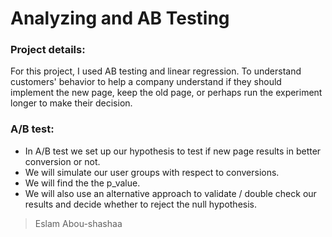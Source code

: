 # Analyzing and AB Testing

### Project details:
For this project, I used AB testing and linear regression. To understand customers' behavior to help a company understand if they should implement the new page, keep the old page, or perhaps run the experiment longer to make their decision.

### A/B test:

* In A/B test we set up our hypothesis to test if new page results in better conversion or not.
* We will simulate our user groups with respect to conversions.
* We will find the the p_value.
* We will also use an alternative approach to validate / double check our results and decide whether to reject the null hypothesis.
> Eslam Abou-shashaa
